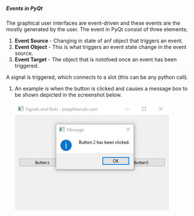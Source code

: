##### Events in PyQt

The graphical user interfaces are event-driven and these events are the mostly generated by the user. The event in PyQt 
consist of three elements;
1. <b>Event Source</b> - Changing in state of anf object that triggers an event.
2. <b>Event Object</b> - This is what triggers an event state change in the event source.
3. <b>Event Target</b> - The object that is notofoed once an event has been triggered.

A signal is triggered, which connects to a slot (this can be any python call).

1. An example is when the button is clicked and causes a message box to be shown depicted in the screenshot below. <br></br>
![Grid layout](../images/signals_and_slots.png)<br /><br />
